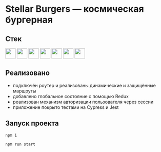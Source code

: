 # Stellar Burgers — космическая бургерная

## Стек
<a href="https://www.typescriptlang.org/"><img height="32" width="32" src="https://cdn.simpleicons.org/typescript" /></a>
<a href="https://webpack.js.org/"><img height="32" width="32" src="https://cdn.simpleicons.org/webpack" /></a>
<a href="https://react.dev/"><img height="32" width="32" src="https://cdn.simpleicons.org/react" /></a>
<a href="https://redux.js.org/"><img height="32" width="32" src="https://cdn.simpleicons.org/redux" /></a>
<a href="https://docs.cypress.io/"><img height="32" width="32" src="https://cdn.simpleicons.org/cypress" /></a>
<a href="https://jestjs.io/"><img height="32" width="32" src="https://cdn.simpleicons.org/jest" /></a>
<a href="https://eslint.org/"><img height="32" width="32" src="https://cdn.simpleicons.org/eslint" /></a>

## Реализовано
- подключён роутер и реализованы динамические и защищённые маршруты
- добавлено глобальное состояние с помощью Redux
- реализован механизм авторизации пользователя через сессии
- приложение покрыто тестами на Cypress и Jest

## Запуск проекта
```
npm i
```
```
npm run start
```
